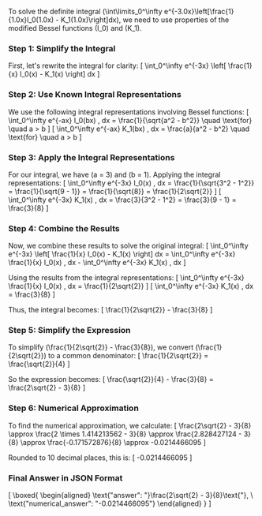 To solve the definite integral \(\int\limits_0^\infty e^{-3.0x}\left[\frac{1}{1.0x}I_0(1.0x) - K_1(1.0x)\right]dx\), we need to use properties of the modified Bessel functions \(I_0\) and \(K_1\).

### Step 1: Simplify the Integral
First, let's rewrite the integral for clarity:
\[
\int_0^\infty e^{-3x} \left[ \frac{1}{x} I_0(x) - K_1(x) \right] dx
\]

### Step 2: Use Known Integral Representations
We use the following integral representations involving Bessel functions:
\[
\int_0^\infty e^{-ax} I_0(bx) \, dx = \frac{1}{\sqrt{a^2 - b^2}} \quad \text{for} \quad a > b
\]
\[
\int_0^\infty e^{-ax} K_1(bx) \, dx = \frac{a}{a^2 - b^2} \quad \text{for} \quad a > b
\]

### Step 3: Apply the Integral Representations
For our integral, we have \(a = 3\) and \(b = 1\). Applying the integral representations:
\[
\int_0^\infty e^{-3x} I_0(x) \, dx = \frac{1}{\sqrt{3^2 - 1^2}} = \frac{1}{\sqrt{9 - 1}} = \frac{1}{\sqrt{8}} = \frac{1}{2\sqrt{2}}
\]
\[
\int_0^\infty e^{-3x} K_1(x) \, dx = \frac{3}{3^2 - 1^2} = \frac{3}{9 - 1} = \frac{3}{8}
\]

### Step 4: Combine the Results
Now, we combine these results to solve the original integral:
\[
\int_0^\infty e^{-3x} \left[ \frac{1}{x} I_0(x) - K_1(x) \right] dx = \int_0^\infty e^{-3x} \frac{1}{x} I_0(x) \, dx - \int_0^\infty e^{-3x} K_1(x) \, dx
\]

Using the results from the integral representations:
\[
\int_0^\infty e^{-3x} \frac{1}{x} I_0(x) \, dx = \frac{1}{2\sqrt{2}}
\]
\[
\int_0^\infty e^{-3x} K_1(x) \, dx = \frac{3}{8}
\]

Thus, the integral becomes:
\[
\frac{1}{2\sqrt{2}} - \frac{3}{8}
\]

### Step 5: Simplify the Expression
To simplify \(\frac{1}{2\sqrt{2}} - \frac{3}{8}\), we convert \(\frac{1}{2\sqrt{2}}\) to a common denominator:
\[
\frac{1}{2\sqrt{2}} = \frac{\sqrt{2}}{4}
\]

So the expression becomes:
\[
\frac{\sqrt{2}}{4} - \frac{3}{8} = \frac{2\sqrt{2} - 3}{8}
\]

### Step 6: Numerical Approximation
To find the numerical approximation, we calculate:
\[
\frac{2\sqrt{2} - 3}{8} \approx \frac{2 \times 1.414213562 - 3}{8} \approx \frac{2.828427124 - 3}{8} \approx \frac{-0.171572876}{8} \approx -0.0214466095
\]

Rounded to 10 decimal places, this is:
\[
-0.0214466095
\]

### Final Answer in JSON Format
\[
\boxed{
\begin{aligned}
\text{"answer": "}\frac{2\sqrt{2} - 3}{8}\text{"}, \\
\text{"numerical_answer": "-0.0214466095"}
\end{aligned}
}
\]